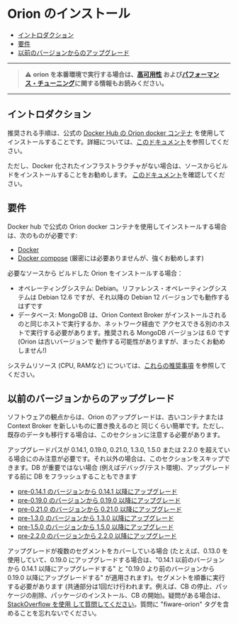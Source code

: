 # Orion のインストール

* [イントロダクション](#introduction)
* [要件](#requirements)
* [以前のバージョンからのアップグレード](#upgrading-from-a-previous-version)

---
> :warning: **orion を本番環境で実行する場合は、[高可用性](extra/ha.md) および[パフォーマンス・チューニング](perf_tuning.md)に関する情報もお読みください。**
---

<a name="introduction"></a>
## イントロダクション

推奨される手順は、公式の [Docker Hub の Orion docker コンテナ](https://hub.docker.com/repository/docker/telefonicaiot/fiware-orion) を使用してインストールすることです。詳細については、[このドキュメント](https://github.com/telefonicaid/fiware-orion/blob/master/docker/README.jp.md)を参照してください。

ただし、Docker 化されたインフラストラクチャがない場合は、ソースからビルドをインストールすることをお勧めします。
[このドキュメント](build_source.md)を確認してください。

<a name="requirements"></a>
## 要件

Docker hub で公式の Orion docker コンテナを使用してインストールする場合は、次のものが必要です:

* [Docker](https://docs.docker.com/engine/install/)
* [Docker compose](https://docs.docker.com/compose/install/) (厳密には必要ありませんが、強くお勧めします)

必要なソースから ビルドした Orion をインストールする場合：

* オペレーティングシステム: Debian。リファレンス・オペレーティングシステムは Debian 12.6 ですが、それ以降の
  Debian 12 バージョンでも動作するはずです
* データベース: MongoDB は、Orion Context Broker がインストールされるのと同じホストで実行するか、ネットワーク経由で
  アクセスできる別のホストで実行する必要があります。推奨される MongoDB バージョンは 6.0 です (Orion は古いバージョンで
  動作する可能性がありますが、まったくお勧めしません!)

システムリソース (CPU, RAMなど) については、[これらの推奨事項](diagnosis.md#resource-availability) を参照してください。

<a name="upgrading-from-a-previous-version"></a>
## 以前のバージョンからのアップグレード

ソフトウェアの観点からは、Orion のアップグレードは、古いコンテナまたは Context Broker を新しいものに置き換えるのと
同じくらい簡単です。ただし、既存のデータも移行する場合は、このセクションに注意する必要があります。

アップグレードパスが 0.14.1, 0.19.0, 0.21.0, 1.3.0, 1.5.0 または 2.2.0 を超えている場合にのみ注意が必要です。それ以外の場合は、このセクションをスキップできます。DB が重要ではない場合 (例えばデバッグ/テスト環境)、アップグレードする前に DB をフラッシュすることもできます

* [pre-0.14.1 のバージョンから 0.14.1 以降にアップグレード](upgrading_crossing_0-14-1.md)
* [pre-0.19.0 のバージョンから 0.19.0 以降にアップグレード](upgrading_crossing_0-19-0.md)
* [pre-0.21.0 のバージョンから 0.21.0 以降にアップグレード](upgrading_crossing_0-21-0.md)
* [pre-1.3.0 のバージョンから 1.3.0 以降にアップグレード](upgrading_crossing_1-3-0.md)
* [pre-1.5.0 のバージョンから 1.5.0 以降にアップグレード](upgrading_crossing_1-5-0.md)
* [pre-2.2.0 のバージョンから 2.2.0 以降にアップグレード](upgrading_crossing_2-2-0.md)

アップグレードが複数のセグメントをカバーしている場合 (たとえば、0.13.0 を使用していて、0.19.0 にアップグレードする場合は、"0.14.1 以前のバージョンから 0.14.1 以降にアップグレードする" と "0.19.0 より前のバージョンから 0.19.0 以降にアップグレードする" が適用されます)。セグメントを順番に実行する必要があります (共通部分は1回だけ行われます。例えば、CB の停止、パッケージの削除、パッケージのインストール、CB の開始)。疑問がある場合は、[StackOverflow を使用 して質問してください](http://stackoverflow.com/questions/ask)。質問に "fiware-orion" タグを含めることを忘れないでください。
